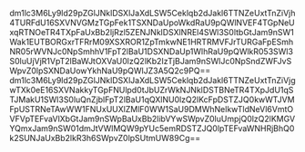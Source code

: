 dm1lc3M6Ly9ld29pZGlJNklDSXlJaXdLSW5Ceklqb2dJakl6TTNZeUxtTnZiVjh4TURFdU16SXVNVGMzTGpFek1TSXNDaUpoWkdRaU9pQWlNVEF4TGpNeUxqRTNOeTR4TXpFaUxBb2ljRzl5ZENJNklDSXlNREl4SWl3S0ltbGtJam9nSW1Wak1EUTBORGxrTFRrM09XSXROR1ZpTmkwNE1HRTRMVFJrTURGaFpESmhNR05rWVNJc0NpSmhhV1FpT2lBaU1DSXNDaUp1WlhRaU9pQWlkR053SWl3S0luUjVjR1VpT2lBaWJtOXVaU0lzQ2lKb2IzTjBJam9nSWlJc0NpSndZWFJvSWpvZ0lpSXNDaUowYkhNaU9pQWlJZ3A5Q2c9PQ==
dm1lc3M6Ly9ld29pZGlJNklDSXlJaXdLSW5Ceklqb2dJakl6TTNZeUxtTnZiVjgwTXk0eE16SXVNakkyTGpFNUlpd0tJbUZrWkNJNklDSTBNeTR4TXpJdU1qSTJMakU1SWl3S0luQnZjblFpT2lBaU1qQXlNU0lzQ2lKcFpDSTZJQ0kwWTJVMFpUSTRNeTAwWW1FNUxUUXlZMlF0WW1SaU9DMWhNelkwTldNeVl6VmtOVFVpTEFvaVlXbGtJam9nSWpBaUxBb2libVYwSWpvZ0luUmpjQ0lzQ2lKMGVYQmxJam9nSW01dmJtVWlMQW9pYUc5emRDSTZJQ0lpTEFvaWNHRjBhQ0k2SUNJaUxBb2lkR3h6SWpvZ0lpSUtmUW89Cg==
